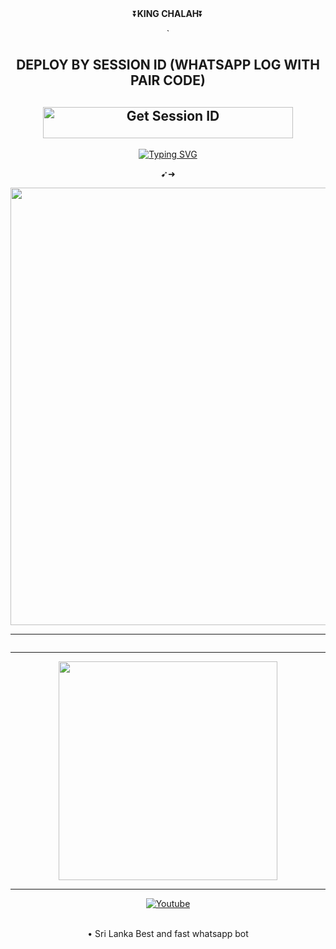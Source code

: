 <div align="center">
    ⏬<b>KING CHALAH</b>⏬</b>

  
<div align="center">
</p>
 `
 
## DEPLOY BY SESSION ID (WHATSAPP LOG WITH PAIR CODE)

<a href='https://replit.com/@teamchalah/QUEEN-DIMAMD?s=app/' target="_blank"><img alt='Get Session ID' src='https://img.shields.io/badge/%F0%9F%9A%80%EF%B8%8F%E2%80%8D%20-%F0%9F%93%8B%20%20PAIR%20CODE%20WEB%F0%9F%91%A8%E2%80%8D%F0%9F%92%BB-blue' width="400" height="50" alt="Deploy bot"/></a>
---


 
 [![Typing SVG](https://readme-typing-svg.demolab.com?font=Fira+Code&pause=1000&color=0917F7&width=435&lines=Hey+i+am+CHALH+TECH++%E2%9D%A4%E0%B7%84%E0%B7%99%E0%B6%BD%E0%B7%9D%E0%B7%80%E0%B7%8A+%E0%B6%89%E0%B6%AD%E0%B7%92%E0%B6%B8%E0%B7%8A+%E0%B6%B8%E0%B7%9C%E0%B6%9A%E0%B6%AF+%E0%B6%9A%E0%B6%BB%E0%B6%B1%E0%B7%8A%E0%B6%B1%E0%B7%99+%E0%B6%94%E0%B6%BA%E0%B7%8F+%E0%B6%9A%E0%B7%8F%E0%B6%BD%E0%B6%AF+%E0%B6%B6%E0%B7%93%E0%B6%BD%E0%B6%AF;MY+NEW+BOT+QUEEN+DIMA+MD+)](https://git.io/typing-svg)

➹➜

 <p align="center">
<a href="https://github.com/Chalana90/QUEEN_DIMA_MD">
    <img src=https://i.ibb.co/tmB17qd/9ce26e0fad432024.jpg"  width="700px">
</a>
<hr>

<a href="#"><img src="http://readme-typing-svg.herokuapp.com?color=ff00ab&center=true&vCenter=true&multiline=false&lines=QUEEN+DIMA+MD+OWNER+CHALAH+TECH(DARK.CYBER)" alt="">   
</p>





<hr>

<a href="https://whatsapp.com/channel/0029Vb04zWSBFLgVwEvUMB1O"><img src="https://img.shields.io/badge/Join%20Our%20WhatsApp%20Channel-red"  width="350"></a>

<hr>

[![Youtube](https://telegra.ph/file/eebe86c26e98ffeae39ea.jpg)](https://www.youtube.com/@CHALAH-11K)


<br>
• Sri Lanka Best and fast whatsapp bot
<br>
